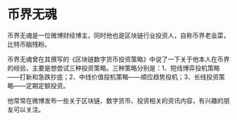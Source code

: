 # 

# 币界无魂

币界无魂是一位微博财经博主，同时他也是区块链行业投资人，自称币界老韭菜，比特币脑残粉。

币界无魂曾在其撰写的《区块链数字货币投资策略》中说了一下关于他本人在币界的经验，主要是想尝试三种投资策略。三种策略分别是：1、短线博弈投机策略——打新和急跌抄底；2、中线价值投机策略——顺应趋势投机；3、长线投资策略——定期定额投资。

他常常在微博发布一些关于区块链、数字货币、投资相关的资讯内容，有兴趣的朋友可以关注。



